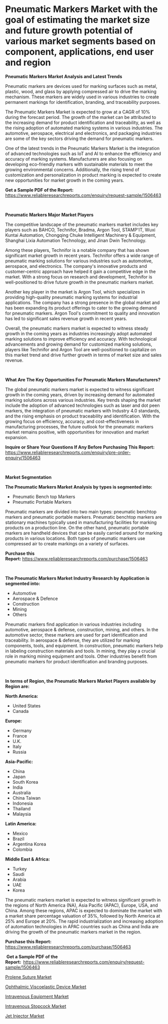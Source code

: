 <p><h1>Pneumatic Markers Market with the goal of estimating the market size and future growth potential of various market segments based on component, applications, end user and region</h1></p><p><strong>Pneumatic Markers Market Analysis and Latest Trends</strong></p>
<p><p>Pneumatic markers are devices used for marking surfaces such as metal, plastic, wood, and glass by applying compressed air to drive the marking mechanism. These markers are widely used in various industries to create permanent markings for identification, branding, and traceability purposes.</p><p>The Pneumatic Markers Market is expected to grow at a CAGR of 10% during the forecast period. The growth of the market can be attributed to the increasing demand for product identification and traceability, as well as the rising adoption of automated marking systems in various industries. The automotive, aerospace, electrical and electronics, and packaging industries are some of the key sectors driving the demand for pneumatic markers.</p><p>One of the latest trends in the Pneumatic Markers Market is the integration of advanced technologies such as IoT and AI to enhance the efficiency and accuracy of marking systems. Manufacturers are also focusing on developing eco-friendly markers with sustainable materials to meet the growing environmental concerns. Additionally, the rising trend of customization and personalization in product marking is expected to create new opportunities for market growth in the coming years.</p></p>
<p><strong>Get a Sample PDF of the Report:&nbsp;</strong> <a href="https://www.reliableresearchreports.com/enquiry/request-sample/1506463">https://www.reliableresearchreports.com/enquiry/request-sample/1506463</a></p>
<p>&nbsp;</p>
<p><strong>Pneumatic Markers Major Market Players</strong></p>
<p><p>The competitive landscape of the pneumatic markers market includes key players such as BAHCO, Technifor, Bradma, Argon Tool, STAMP'IT, Wuxi Kuntai Automation, Chongqing Chuke Intelligent Machinery & Equipment, Shanghai Lixia Automation Technology, and Jinan Dwin Technology.</p><p>Among these players, Technifor is a notable company that has shown significant market growth in recent years. Technifor offers a wide range of pneumatic marking solutions for various industries such as automotive, aerospace, and electronics. The company's innovative products and customer-centric approach have helped it gain a competitive edge in the market. With a strong focus on research and development, Technifor is well-positioned to drive future growth in the pneumatic markers market. </p><p>Another key player in the market is Argon Tool, which specializes in providing high-quality pneumatic marking systems for industrial applications. The company has a strong presence in the global market and has been expanding its product offerings to cater to the growing demand for pneumatic markers. Argon Tool's commitment to quality and innovation has led to significant sales revenue growth in recent years.</p><p>Overall, the pneumatic markers market is expected to witness steady growth in the coming years as industries increasingly adopt automated marking solutions to improve efficiency and accuracy. With technological advancements and growing demand for customized marking solutions, players like Technifor and Argon Tool are well-positioned to capitalize on this market trend and drive further growth in terms of market size and sales revenue.</p></p>
<p>&nbsp;</p>
<p><strong>What Are The Key Opportunities For Pneumatic Markers Manufacturers?</strong></p>
<p><p>The global pneumatic markers market is expected to witness significant growth in the coming years, driven by increasing demand for automated marking solutions across various industries. Key trends shaping the market include the adoption of advanced technologies such as laser and dot peen markers, the integration of pneumatic markers with Industry 4.0 standards, and the rising emphasis on product traceability and identification. With the growing focus on efficiency, accuracy, and cost-effectiveness in manufacturing processes, the future outlook for the pneumatic markers market remains positive, with opportunities for innovation and market expansion.</p></p>
<p><strong>Inquire or Share Your Questions If Any Before Purchasing This Report:</strong> <a href="https://www.reliableresearchreports.com/enquiry/pre-order-enquiry/1506463">https://www.reliableresearchreports.com/enquiry/pre-order-enquiry/1506463</a></p>
<p>&nbsp;</p>
<p><strong>Market Segmentation</strong></p>
<p><strong>The Pneumatic Markers Market Analysis by types is segmented into:</strong></p>
<p><ul><li>Pneumatic Bench top Markers</li><li>Pneumatic Portable Markers</li></ul></p>
<p><p>Pneumatic markers are divided into two main types: pneumatic benchtop markers and pneumatic portable markers. Pneumatic benchtop markers are stationary machines typically used in manufacturing facilities for marking products on a production line. On the other hand, pneumatic portable markers are handheld devices that can be easily carried around for marking products in various locations. Both types of pneumatic markers use compressed air to create markings on a variety of surfaces.</p></p>
<p><strong>Purchase this Report:&nbsp;</strong><a href="https://www.reliableresearchreports.com/purchase/1506463">https://www.reliableresearchreports.com/purchase/1506463</a></p>
<p>&nbsp;</p>
<p><strong>The Pneumatic Markers Market Industry Research by Application is segmented into:</strong></p>
<p><ul><li>Automotive</li><li>Aerospace & Defence</li><li>Construction</li><li>Mining</li><li>Others</li></ul></p>
<p><p>Pneumatic markers find application in various industries including automotive, aerospace & defense, construction, mining, and others. In the automotive sector, these markers are used for part identification and traceability. In aerospace & defense, they are utilized for marking components, tools, and equipment. In construction, pneumatic markers help in labeling construction materials and tools. In mining, they play a crucial role in marking mining equipment and tools. Other industries benefit from pneumatic markers for product identification and branding purposes.</p></p>
<p>&nbsp;</p>
<p><strong>In terms of Region, the Pneumatic Markers Market Players available by Region are:</strong></p>
<p>
    <p> <strong> North America: </strong>
        <ul>
            <li>United States</li>
            <li>Canada</li>
        </ul>
        </p> 
    <p> <strong> Europe: </strong>
        <ul>
            <li>Germany</li>
            <li>France</li>
            <li>U.K.</li>
            <li>Italy</li>
            <li>Russia</li>
        </ul>
        </p> 
    <p> <strong> Asia-Pacific: </strong>
        <ul>
            <li>China</li>
            <li>Japan</li>
            <li>South Korea</li>
            <li>India</li>
            <li>Australia</li>
            <li>China Taiwan</li>
            <li>Indonesia</li>
            <li>Thailand</li>
            <li>Malaysia</li>
        </ul>
        </p> 
    <p> <strong> Latin America: </strong>
        <ul>
            <li>Mexico</li>
            <li>Brazil</li>
            <li>Argentina Korea</li>
            <li>Colombia</li>
        </ul>
        </p> 
    <p> <strong> Middle East & Africa: </strong>
        <ul>
            <li>Turkey</li>
            <li>Saudi</li>
            <li>Arabia</li>
            <li>UAE</li>
            <li>Korea</li>
        </ul>
    </p>
    </p>
<p><p>The pneumatic markers market is expected to witness significant growth in the regions of North America (NA), Asia Pacific (APAC), Europe, USA, and China. Among these regions, APAC is expected to dominate the market with a market share percentage valuation of 35%, followed by North America at 25% and Europe at 20%. The rapid industrialization and increasing adoption of automation technologies in APAC countries such as China and India are driving the growth of the pneumatic markers market in the region.</p></p>
<p><strong>Purchase this Report: </strong><a href="https://www.reliableresearchreports.com/purchase/1506463">https://www.reliableresearchreports.com/purchase/1506463</a></p>
<p>&nbsp;<strong>Get a Sample PDF of the Report:&nbsp;&nbsp;</strong><a href="https://www.reliableresearchreports.com/enquiry/request-sample/1506463">https://www.reliableresearchreports.com/enquiry/request-sample/1506463</a></p>
<p><strong></strong></p>
<p><p><a href="https://medium.com/@ericsanford98567/prolene-suture-market-research-report-its-history-and-forecast-2024-to-2031-65e4e8161f71">Prolene Suture Market</a></p><p><a href="https://medium.com/@ericsanford98567/ophthalmic-viscoelastic-device-market-analysis-its-cagr-market-segmentation-and-global-industry-e9b5c8344aa9">Ophthalmic Viscoelastic Device Market</a></p><p><a href="https://medium.com/@ericsanford98567/intravenous-equipment-market-analysis-its-cagr-market-segmentation-and-global-industry-overview-3cfe780d66f7">Intravenous Equipment Market</a></p><p><a href="https://medium.com/@ericsanford98567/intravenous-stopcock-market-report-reveals-the-latest-trends-and-growth-opportunities-of-this-0e5172d18292">Intravenous Stopcock Market</a></p><p><a href="https://medium.com/@ericsanford98567/jet-injector-market-competitive-analysis-market-trends-and-forecast-to-2031-02b727ca5de2">Jet Injector Market</a></p></p>